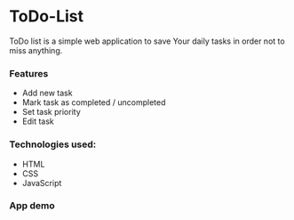 # ToDo-List

ToDo list is a simple web application to save Your daily tasks in order not to miss anything.

### Features

* Add new task
* Mark task as completed / uncompleted
* Set task priority
* Edit task

### Technologies used:
* HTML
* CSS
* JavaScript


### App demo
